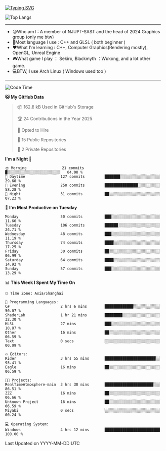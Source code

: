 <a href="https://git.io/typing-svg">
  <img src="https://readme-typing-svg.demolab.com?font=Fira+Code&pause=1000&random=false&width=435&separator=%3D&lines=std%3A%3Aprintln(%22Hello,+world!%22);" alt="Typing SVG" />
</a>

![Top Langs](https://github-readme-stats.vercel.app/api/top-langs/?username=FOTH0626&theme=transparent)

---

- 😉Who am I : A member of NJUPT-SAST and the head of 2024 Graphics group (only me btw)
- 📖Most language I use : C++ and GLSL ( both beginner )
- ❤What I'm learning : C++, Computer Graphics(Rendering mostly), OpenGL, Unreal Engine
- 🎮What game I play ： Sekiro, Blackmyth ：Wukong, and a lot other game.
- 💻BTW, I use Arch Linux ( Windows used too )
---
<!--START_SECTION:waka-->
![Code Time](http://img.shields.io/badge/Code%20Time-99%20hrs%2033%20mins-blue)

**🐱 My GitHub Data** 

> 📦 162.8 kB Used in GitHub's Storage 
 > 
> 🏆 24 Contributions in the Year 2025
 > 
> 💼 Opted to Hire
 > 
> 📜 15 Public Repositories 
 > 
> 🔑 2 Private Repositories 
 > 
**I'm a Night 🦉** 

```text
🌞 Morning                21 commits          █░░░░░░░░░░░░░░░░░░░░░░░░   04.90 % 
🌆 Daytime                127 commits         ███████░░░░░░░░░░░░░░░░░░   29.60 % 
🌃 Evening                250 commits         ███████████████░░░░░░░░░░   58.28 % 
🌙 Night                  31 commits          ██░░░░░░░░░░░░░░░░░░░░░░░   07.23 % 
```
📅 **I'm Most Productive on Tuesday** 

```text
Monday                   50 commits          ███░░░░░░░░░░░░░░░░░░░░░░   11.66 % 
Tuesday                  106 commits         ██████░░░░░░░░░░░░░░░░░░░   24.71 % 
Wednesday                48 commits          ███░░░░░░░░░░░░░░░░░░░░░░   11.19 % 
Thursday                 74 commits          ████░░░░░░░░░░░░░░░░░░░░░   17.25 % 
Friday                   30 commits          ██░░░░░░░░░░░░░░░░░░░░░░░   06.99 % 
Saturday                 64 commits          ████░░░░░░░░░░░░░░░░░░░░░   14.92 % 
Sunday                   57 commits          ███░░░░░░░░░░░░░░░░░░░░░░   13.29 % 
```


📊 **This Week I Spent My Time On** 

```text
🕑︎ Time Zone: Asia/Shanghai

💬 Programming Languages: 
C#                       2 hrs 6 mins        █████████████░░░░░░░░░░░░   50.07 % 
ShaderLab                1 hr 21 mins        ████████░░░░░░░░░░░░░░░░░   32.30 % 
HLSL                     27 mins             ███░░░░░░░░░░░░░░░░░░░░░░   10.87 % 
Other                    16 mins             ██░░░░░░░░░░░░░░░░░░░░░░░   06.59 % 
Text                     0 secs              ░░░░░░░░░░░░░░░░░░░░░░░░░   00.09 % 

🔥 Editors: 
Rider                    3 hrs 55 mins       ███████████████████████░░   93.41 % 
Eagle                    16 mins             ██░░░░░░░░░░░░░░░░░░░░░░░   06.59 % 

🐱‍💻 Projects: 
RealTimeAtmosphere-main  3 hrs 38 mins       ██████████████████████░░░   86.51 % 
ZZZ                      16 mins             ██░░░░░░░░░░░░░░░░░░░░░░░   06.66 % 
Unknown Project          16 mins             ██░░░░░░░░░░░░░░░░░░░░░░░   06.59 % 
Miyabi                   0 secs              ░░░░░░░░░░░░░░░░░░░░░░░░░   00.24 % 

💻 Operating System: 
Windows                  4 hrs 12 mins       █████████████████████████   100.00 % 
```


 Last Updated on YYYY-MM-DD UTC
<!--END_SECTION:waka-->
